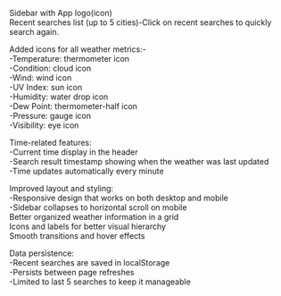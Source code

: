 Sidebar with App logo(icon)<br/>
Recent searches list (up to 5 cities)-Click on recent searches to quickly search again.<br/>

Added icons for all weather metrics:-<br/>
            -Temperature: thermometer icon<br/>
            -Condition: cloud icon<br/>
            -Wind: wind icon<br/>
            -UV Index: sun icon<br/>
            -Humidity: water drop icon<br/>
            -Dew Point: thermometer-half icon<br/>
            -Pressure: gauge icon<br/>
            -Visibility: eye icon<br/>

Time-related features:<br/>
            -Current time display in the header<br/>
            -Search result timestamp showing when the weather was last updated<br/>
            -Time updates automatically every minute<br/>

Improved layout and styling:<br/>
            -Responsive design that works on both desktop and mobile<br/>
            -Sidebar collapses to horizontal scroll on mobile<br/>
Better organized weather information in a grid<br/>
Icons and labels for better visual hierarchy<br/>
Smooth transitions and hover effects<br/>

Data persistence:<br/>
            -Recent searches are saved in localStorage<br/>
            -Persists between page refreshes<br/>
            -Limited to last 5 searches to keep it manageable<br/>
